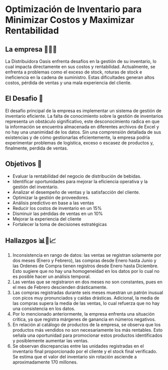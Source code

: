 # Optimización de Inventario para Minimizar Costos y Maximizar Rentabilidad

<h2>La empresa 🍻🍾🍺</h2>  
La Distribuidora Oasis enfrenta desafíos en la gestión de su inventario, lo cual impacta directamente en sus costos y rentabilidad. Actualmente, se enfrenta a problemas como el exceso de stock, roturas de stock e ineficiencia en la cadena de suministro. Estas dificultades generan altos costos, pérdida de ventas y una mala experiencia del cliente.

<h2>El Desafio 🚀</h2>   

El desafío principal de la empresa es implementar un sistema de gestión de inventario eficiente. La falta de conocimiento sobre la gestión de inventarios representa un obstáculo significativo, este desconocimiento radica en que la información se encuentra almacenada en diferentes archivos de Excel y no hay una unanimidad de los datos. Sin una comprensión detallada de sus existencias y de cómo gestionarlas eficientemente, la empresa podría experimentar problemas de logística, exceso o escasez de productos y, finalmente, perdida de ventas.

<h2>Objetivos 🎯</h2> 

* Evaluar la rentabilidad del negocio de distribución de bebidas.
* Identificar oportunidades para mejorar la eficiencia operativa y la gestión del inventario.
* Analizar el desempeño de ventas y la satisfacción del cliente.
* Optimizar la gestión de proveedores.
* Análisis predictivo en base a las ventas
* Reducir los costos de inventario en un 15%
* Disminuir las pérdidas de ventas en un 10%
* Mejorar la experiencia del cliente
* Fortalecer la toma de decisiones estratégicas

<h2>Hallazgos 📊📄📈</h2> 

1. Inconsistencia en rango de datos: las ventas se registran solamente por dos meses (Enero y Febrero), las compras desde Enero hasta Junio y las Ordenes de Compra tienen registros desde Enero hasta Diciembre. Esto sugiere que no hay una homogeneidad en los datos por lo cual no es posible hacer un análisis temporal.
2. Las ventas que se registraron en dos meses no son constantes, pues en el mes de Febrero descienden drásticamente.
3. Las compras registradas durante seis meses muestran un patrón inusual con picos muy pronunciados y caídas drásticas. Adicional, la media de las compras supera la media de las ventas, lo cual refuerza que no hay una consistencia en los datos.
4. Por lo mencionado anteriormente, la empresa enfrenta una situación crítica, ya que registra márgenes de ganancia en números negativos.
5. En relación al catálogo de productos de la empresa, se observa que los productos más vendidos no son necesariamente los más rentables. Esto señala una oportunidad para promocionar estos productos identificados y posiblemente aumentar las ventas.
6. Se observan discrepancias entre las unidades registradas en el inventario final proporcionado por el cliente y el stock final verificado. Se estima que el valor del inventario sin rotación asciende a aproximadamente 170 millones.
